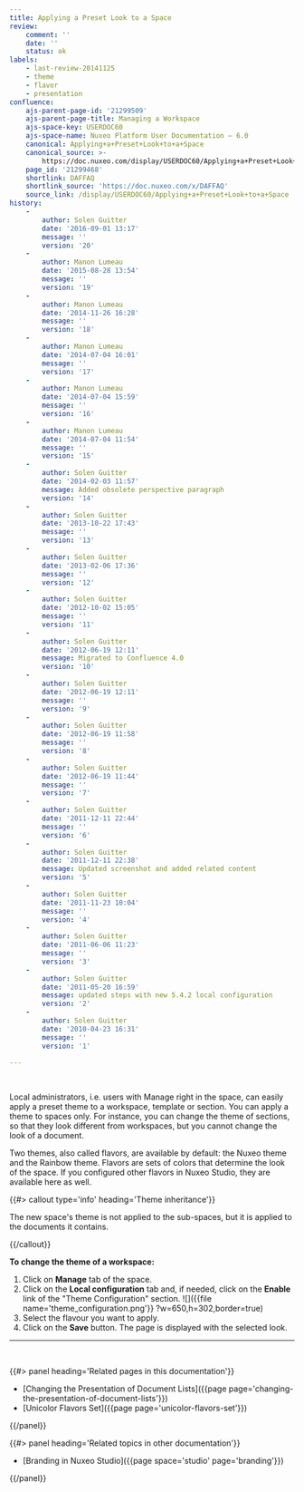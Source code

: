 ```yaml
---
title: Applying a Preset Look to a Space
review:
    comment: ''
    date: ''
    status: ok
labels:
    - last-review-20141125
    - theme
    - flavor
    - presentation
confluence:
    ajs-parent-page-id: '21299509'
    ajs-parent-page-title: Managing a Workspace
    ajs-space-key: USERDOC60
    ajs-space-name: Nuxeo Platform User Documentation — 6.0
    canonical: Applying+a+Preset+Look+to+a+Space
    canonical_source: >-
        https://doc.nuxeo.com/display/USERDOC60/Applying+a+Preset+Look+to+a+Space
    page_id: '21299468'
    shortlink: DAFFAQ
    shortlink_source: 'https://doc.nuxeo.com/x/DAFFAQ'
    source_link: /display/USERDOC60/Applying+a+Preset+Look+to+a+Space
history:
    - 
        author: Solen Guitter
        date: '2016-09-01 13:17'
        message: ''
        version: '20'
    - 
        author: Manon Lumeau
        date: '2015-08-28 13:54'
        message: ''
        version: '19'
    - 
        author: Manon Lumeau
        date: '2014-11-26 16:28'
        message: ''
        version: '18'
    - 
        author: Manon Lumeau
        date: '2014-07-04 16:01'
        message: ''
        version: '17'
    - 
        author: Manon Lumeau
        date: '2014-07-04 15:59'
        message: ''
        version: '16'
    - 
        author: Manon Lumeau
        date: '2014-07-04 11:54'
        message: ''
        version: '15'
    - 
        author: Solen Guitter
        date: '2014-02-03 11:57'
        message: Added obsolete perspective paragraph
        version: '14'
    - 
        author: Solen Guitter
        date: '2013-10-22 17:43'
        message: ''
        version: '13'
    - 
        author: Solen Guitter
        date: '2013-02-06 17:36'
        message: ''
        version: '12'
    - 
        author: Solen Guitter
        date: '2012-10-02 15:05'
        message: ''
        version: '11'
    - 
        author: Solen Guitter
        date: '2012-06-19 12:11'
        message: Migrated to Confluence 4.0
        version: '10'
    - 
        author: Solen Guitter
        date: '2012-06-19 12:11'
        message: ''
        version: '9'
    - 
        author: Solen Guitter
        date: '2012-06-19 11:58'
        message: ''
        version: '8'
    - 
        author: Solen Guitter
        date: '2012-06-19 11:44'
        message: ''
        version: '7'
    - 
        author: Solen Guitter
        date: '2011-12-11 22:44'
        message: ''
        version: '6'
    - 
        author: Solen Guitter
        date: '2011-12-11 22:38'
        message: Updated screenshot and added related content
        version: '5'
    - 
        author: Solen Guitter
        date: '2011-11-23 10:04'
        message: ''
        version: '4'
    - 
        author: Solen Guitter
        date: '2011-06-06 11:23'
        message: ''
        version: '3'
    - 
        author: Solen Guitter
        date: '2011-05-20 16:59'
        message: updated steps with new 5.4.2 local configuration
        version: '2'
    - 
        author: Solen Guitter
        date: '2010-04-23 16:31'
        message: ''
        version: '1'

---
```

&nbsp;

Local administrators, i.e. users with Manage right in the space, can easily apply a preset theme to a workspace, template or section. You can apply a theme to spaces only. For instance, you can change the theme of sections, so that they look different from workspaces, but you cannot change the look of a document.

Two themes, also called flavors, are available by default: the Nuxeo theme and the Rainbow theme. Flavors are sets of colors that determine the look of the space. If you configured other flavors in Nuxeo Studio, they are available here as well.

{{#> callout type='info' heading='Theme inheritance'}}

The new space's theme is not applied to the sub-spaces, but it is applied to the documents it contains.

{{/callout}}

**To change the theme of a workspace:**

1.  Click on **Manage** tab of the space.
2.  Click on the **Local configuration** tab and, if needed, click on the **Enable** link of the "Theme Configuration" section.
    ![]({{file name='theme_configuration.png'}} ?w=650,h=302,border=true)
3.  Select the flavour you want to apply.
4.  Click on the **Save** button.
    The page is displayed with the selected look.

* * *

&nbsp;

<div class="row" data-equalizer data-equalize-on="medium"><div class="column medium-6">{{#> panel heading='Related pages in this documentation'}}

*   [Changing the Presentation of Document Lists]({{page page='changing-the-presentation-of-document-lists'}})
*   [Unicolor Flavors Set]({{page page='unicolor-flavors-set'}})

{{/panel}}</div><div class="column medium-6">{{#> panel heading='Related topics in other documentation'}}

*   [Branding in Nuxeo Studio]({{page space='studio' page='branding'}})

{{/panel}}</div></div>